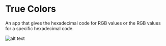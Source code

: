 # True Colors
An app that gives the hexadecimal code for RGB values or the RGB values for a specific hexadecimal code.

![alt text](https://github.com/cdcavagnolli/trueColors/blob/master/trueColors.gif?raw=true)
